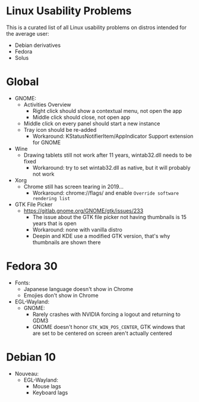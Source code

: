 # Linux Usability Problems

This is a curated list of all Linux usability problems on distros intended for the average user: 

- Debian derivatives
- Fedora
- Solus

 # Global
  - GNOME:
    - Activities Overview
      - Right click should show a contextual menu, not open the app
      - Middle click should close, not open app
    - Middle click on every panel should start a new instance
    - Tray icon should be re-added
      - Workaround: KStatusNotifierItem/AppIndicator Support extension for GNOME
  - Wine
    - Drawing tablets still not work after 11 years, wintab32.dll needs to be fixed
      - Workaround: try to set wintab32.dll as native, but it will probably not work
  - Xorg
    - Chrome still has screen tearing in 2019...
      - Workaround: chrome://flags/ and enable `Override software rendering list`
  - GTK File Picker
    - https://gitlab.gnome.org/GNOME/gtk/issues/233
      - The issue about the GTK file picker not having thumbnails is 15 years that is open
      - Workaround: none with vanilla distro
      - Deepin and KDE use a modified GTK version, that's why thumbnails are shown there

 # Fedora 30
  - Fonts:
    - Japanese language doesn't show in Chrome
    - Emojies don't show in Chrome
  - EGL-Wayland:
    - GNOME:
      - Rarely crashes with NVIDIA forcing a logout and returning to GDM3
      - GNOME doesn't honor `GTK_WIN_POS_CENTER`, GTK windows that are set to be centered on screen aren't actually centered
      
# Debian 10
  - Nouveau:
    - EGL-Wayland:
      - Mouse lags
      - Keyboard lags


